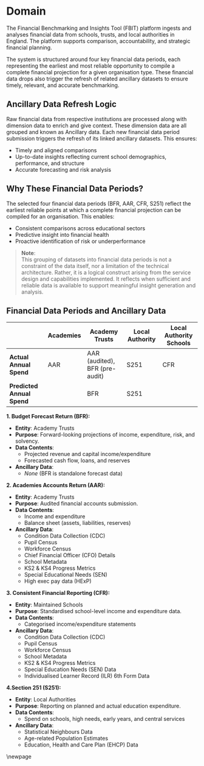 # Domain

The Financial Benchmarking and Insights Tool (FBIT) platform ingests and analyses financial data from schools, trusts,
and local authorities in England. The platform supports comparison, accountability, and strategic financial planning.

The system is structured around four key financial data periods, each representing the earliest and most reliable
opportunity to compile a complete financial projection for a given organisation type. These financial data drops also
trigger the refresh of related ancillary datasets to ensure timely, relevant, and accurate benchmarking.

## Ancillary Data Refresh Logic

Raw financial data from respective institutions are processed along with dimension data to enrich and give context.
These dimension data are all grouped and known as Ancillary data. Each new financial data period submission triggers
the refresh of its linked ancillary datasets. This ensures:

- Timely and aligned comparisons
- Up-to-date insights reflecting current school demographics, performance, and structure
- Accurate forecasting and risk analysis

## Why These Financial Data Periods?

The selected four financial data periods (BFR, AAR, CFR, S251) reflect the earliest reliable points at which a complete financial
projection can be compiled for an organisation. This enables:

- Consistent comparisons across educational sectors
- Predictive insight into financial health
- Proactive identification of risk or underperformance

> **Note**:  
> This grouping of datasets into financial data periods is not a constraint of the data itself, nor a limitation of the technical
> architecture. Rather, it is a logical construct arising from the service design and capabilities implemented.
> It reflects when sufficient and reliable data is available to support meaningful insight generation and analysis.

## Financial Data Periods and Ancillary Data

|  | **Academies** | **Academy Trusts** | **Local Authority** | **Local Authority Schools** |
|---|---|---|---|---|
| **Actual Annual Spend** | AAR | AAR (audited), BFR (pre-audit) | S251 | CFR |
| **Predicted Annual Spend** | | BFR | S251 | |

**1. Budget Forecast Return (BFR):**

- **Entity**: Academy Trusts
- **Purpose**: Forward-looking projections of income, expenditure, risk, and solvency.
- **Data Contents**:
  - Projected revenue and capital income/expenditure
  - Forecasted cash flow, loans, and reserves
- **Ancillary Data**:
  - *None* (BFR is standalone forecast data)

**2. Academies Accounts Return (AAR):**

- **Entity**: Academy Trusts
- **Purpose**: Audited financial accounts submission.
- **Data Contents**:
  - Income and expenditure
  - Balance sheet (assets, liabilities, reserves)
- **Ancillary Data**:
  - Condition Data Collection (CDC)
  - Pupil Census
  - Workforce Census
  - Chief Financial Officer (CFO) Details
  - School Metadata
  - KS2 & KS4 Progress Metrics
  - Special Educational Needs (SEN)
  - High exec pay data (HExP)

**3. Consistent Financial Reporting (CFR):**

- **Entity**: Maintained Schools
- **Purpose**: Standardised school-level income and expenditure data.
- **Data Contents**:
  - Categorised income/expenditure statements
- **Ancillary Data**:
  - Condition Data Collection (CDC)
  - Pupil Census
  - Workforce Census
  - School Metadata
  - KS2 & KS4 Progress Metrics
  - Special Education Needs (SEN) Data
  - Individualised Learner Record (ILR) 6th Form Data

**4.Section 251 (S251):**

- **Entity**: Local Authorities
- **Purpose**: Reporting on planned and actual education expenditure.
- **Data Contents**:
  - Spend on schools, high needs, early years, and central services
- **Ancillary Data**:
  - Statistical Neighbours Data
  - Age-related Population Estimates
  - Education, Health and Care Plan (EHCP) Data
  
<!-- Leave the rest of this page blank -->
\newpage
